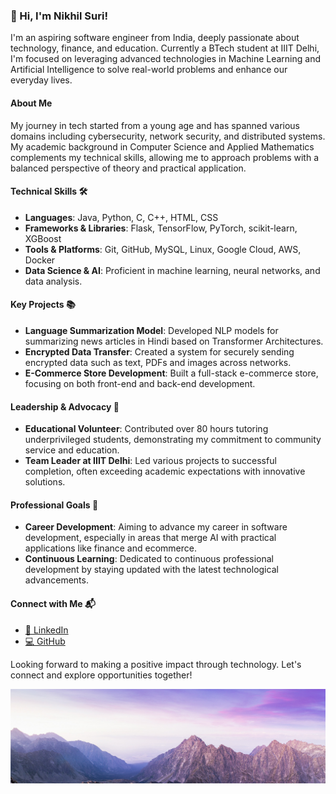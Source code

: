 ### 👋 Hi, I'm Nikhil Suri!

I'm an aspiring software engineer from India, deeply passionate about technology, finance, and education. Currently a BTech student at IIIT Delhi, I'm focused on leveraging advanced technologies in Machine Learning and Artificial Intelligence to solve real-world problems and enhance our everyday lives.

#### About Me
My journey in tech started from a young age and has spanned various domains including cybersecurity, network security, and distributed systems. My academic background in Computer Science and Applied Mathematics complements my technical skills, allowing me to approach problems with a balanced perspective of theory and practical application. 

#### Technical Skills 🛠️
- **Languages**: Java, Python, C, C++, HTML, CSS
- **Frameworks & Libraries**: Flask, TensorFlow, PyTorch, scikit-learn, XGBoost
- **Tools & Platforms**: Git, GitHub, MySQL, Linux, Google Cloud, AWS, Docker
- **Data Science & AI**: Proficient in machine learning, neural networks, and data analysis.

#### Key Projects 📚
- **Language Summarization Model**: Developed NLP models for summarizing news articles in Hindi based on Transformer Architectures.
- **Encrypted Data Transfer**: Created a system for securely sending encrypted data such as text, PDFs and images across networks.
- **E-Commerce Store Development**: Built a full-stack e-commerce store, focusing on both front-end and back-end development.

#### Leadership & Advocacy 🌟
- **Educational Volunteer**: Contributed over 80 hours tutoring underprivileged students, demonstrating my commitment to community service and education.
- **Team Leader at IIIT Delhi**: Led various projects to successful completion, often exceeding academic expectations with innovative solutions.

#### Professional Goals 🚀
- **Career Development**: Aiming to advance my career in software development, especially in areas that merge AI with practical applications like finance and ecommerce.
- **Continuous Learning**: Dedicated to continuous professional development by staying updated with the latest technological advancements.

#### Connect with Me 📬
- [🔗 LinkedIn](https://www.linkedin.com/in/-nikhil-suri/)
- [💻 GitHub](https://github.com/nikhil21268)

Looking forward to making a positive impact through technology. Let's connect and explore opportunities together!

![Programming and Software Development](SecondBanner.png)
